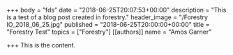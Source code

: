 +++
body = "fds"
date = "2018-06-25T20:07:53+00:00"
description = "This is a test of a blog post created in forestry."
header_image = "/Forestry IO_2018_06_25.jpg"
published = "2018-06-25T20:00:00+00:00"
title = "Forestry Test"
topics = ["Forestry"]
[[authors]]
name = "Amos Garner"

+++
This is the content.